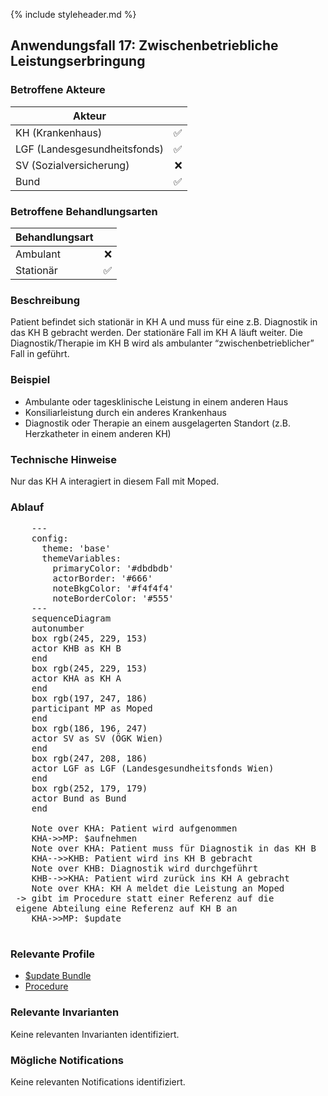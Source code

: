 {% include styleheader.md %}

## Anwendungsfall 17: Zwischenbetriebliche Leistungserbringung

### Betroffene Akteure

| Akteur            |  |
|-------------------|--------------:|
| KH (Krankenhaus)  |      ✅  |
| LGF (Landesgesundheitsfonds) |  ✅ |
| SV (Sozialversicherung)      |  ❌  |
| Bund            |  ✅  |

### Betroffene Behandlungsarten

| Behandlungsart|  |
|-----------|----:|
| Ambulant  |  ❌ |
| Stationär |  ✅ |


### Beschreibung
Patient befindet sich stationär in KH A und muss für eine z.B. Diagnostik in das KH B gebracht werden. Der stationäre Fall im KH A läuft weiter. Die Diagnostik/Therapie im KH B wird als ambulanter “zwischenbetrieblicher” Fall in geführt.  

### Beispiel
- Ambulante oder tagesklinische Leistung in einem anderen Haus
- Konsiliarleistung durch ein anderes Krankenhaus
- Diagnostik oder Therapie an einem ausgelagerten Standort (z.B. Herzkatheter in einem anderen KH)

### Technische Hinweise
Nur das KH A interagiert in diesem Fall mit Moped.

### Ablauf 
<pre class="mermaid">
    ---
    config:
      theme: 'base'
      themeVariables:
        primaryColor: '#dbdbdb'         
        actorBorder: '#666'
        noteBkgColor: '#f4f4f4'
        noteBorderColor: '#555'
    ---
    sequenceDiagram
    autonumber
    box rgb(245, 229, 153)
    actor KHB as KH B
    end
    box rgb(245, 229, 153)
    actor KHA as KH A
    end
    box rgb(197, 247, 186)
    participant MP as Moped
    end
    box rgb(186, 196, 247)
    actor SV as SV (ÖGK Wien)
    end
    box rgb(247, 208, 186)
    actor LGF as LGF (Landesgesundheitsfonds Wien)
    end
    box rgb(252, 179, 179) 
    actor Bund as Bund 
    end

    Note over KHA: Patient wird aufgenommen
    KHA->>MP: $aufnehmen 
    Note over KHA: Patient muss für Diagnostik in das KH B
    KHA-->>KHB: Patient wird ins KH B gebracht
    Note over KHB: Diagnostik wird durchgeführt
    KHB-->>KHA: Patient wird zurück ins KH A gebracht
    Note over KHA: KH A meldet die Leistung an Moped<br/> -> gibt im Procedure statt einer Referenz auf die <br/> eigene Abteilung eine Referenz auf KH B an
    KHA->>MP: $update

</pre>

### Relevante Profile
- [$update Bundle](StructureDefinition-MopedUpdateBundleKH.html)
- [Procedure](StructureDefinition-MopedProcedure.html)


### Relevante Invarianten
Keine relevanten Invarianten identifiziert.


### Mögliche Notifications
Keine relevanten Notifications identifiziert.